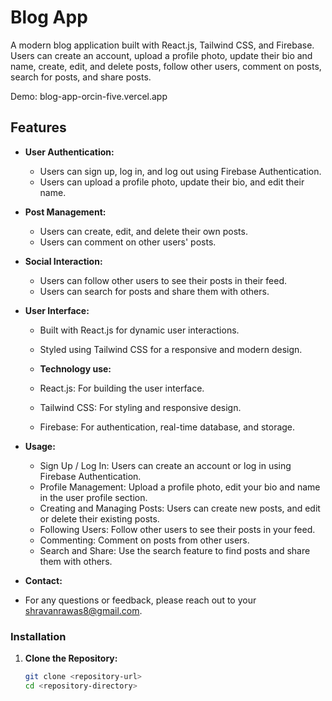 # Blog App

A modern blog application built with React.js, Tailwind CSS, and Firebase. Users can create an account, upload a profile photo, update their bio and name, create, edit, and delete posts, follow other users, comment on posts, search for posts, and share posts. 

Demo: blog-app-orcin-five.vercel.app

## Features

- **User Authentication:** 
  - Users can sign up, log in, and log out using Firebase Authentication.
  - Users can upload a profile photo, update their bio, and edit their name.

- **Post Management:**
  - Users can create, edit, and delete their own posts.
  - Users can comment on other users' posts.

- **Social Interaction:**
  - Users can follow other users to see their posts in their feed.
  - Users can search for posts and share them with others.

- **User Interface:**
  - Built with React.js for dynamic user interactions.
  - Styled using Tailwind CSS for a responsive and modern design.
 
  - **Technology use:**
  - React.js: For building the user interface.
  - Tailwind CSS: For styling and responsive design.
  - Firebase: For authentication, real-time database, and storage.

- **Usage:**
  - Sign Up / Log In: Users can create an account or log in using Firebase Authentication.
  - Profile Management: Upload a profile photo, edit your bio and name in the user profile section.
  - Creating and Managing Posts: Users can create new posts, and edit or delete their existing posts.
  - Following Users: Follow other users to see their posts in your feed.
  - Commenting: Comment on posts from other users.
  - Search and Share: Use the search feature to find posts and share them with others.

- **Contact:**
- For any questions or feedback, please reach out to your shravanrawas8@gmail.com.

### Installation

1. **Clone the Repository:**

   ```bash
   git clone <repository-url>
   cd <repository-directory>


 
 
